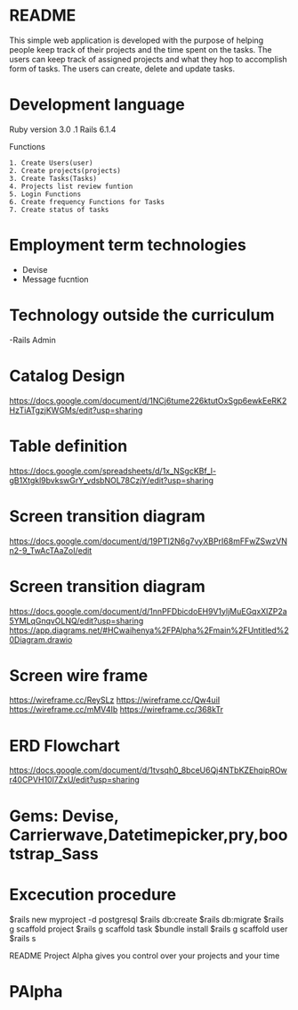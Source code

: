 # README

This simple web application is developed with the purpose of helping people keep track of their projects and the time spent on the tasks. The users can keep track of assigned projects and what they hop to accomplish form of tasks. The users can create, delete and update tasks.

# Development language
  Ruby version 3.0 .1 
  Rails 6.1.4

Functions

    1. Create Users(user)
    2. Create projects(projects)
    3. Create Tasks(Tasks)
    4. Projects list review funtion
    5. Login Functions
    6. Create frequency Functions for Tasks
    7. Create status of tasks
    
# Employment term technologies
 - Devise
 - Message fucntion
 
# Technology outside the curriculum
 -Rails Admin
 

# Catalog Design  
https://docs.google.com/document/d/1NCj6tume226ktutOxSgp6ewkEeRK2HzTiATgzjKWGMs/edit?usp=sharing

# Table definition 
https://docs.google.com/spreadsheets/d/1x_NSgcKBf_l-gB1Xtgkl9bvkswGrY_vdsbNOL78CzjY/edit?usp=sharing


# Screen transition diagram 
https://docs.google.com/document/d/19PTI2N6g7vyXBPrI68mFFwZSwzVNn2-9_TwAcTAaZoI/edit

# Screen transition diagram 
https://docs.google.com/document/d/1nnPFDbicdoEH9V1yljMuEGqxXlZP2a5YMLqGnqvOLNQ/edit?usp=sharing
https://app.diagrams.net/#HCwaihenya%2FPAlpha%2Fmain%2FUntitled%20Diagram.drawio


# Screen wire frame 
https://wireframe.cc/ReySLz https://wireframe.cc/Qw4uiI https://wireframe.cc/mMV4Ib https://wireframe.cc/368kTr


# ERD Flowchart 
https://docs.google.com/document/d/1tvsqh0_8bceU6Qj4NTbKZEhqipROwr40CPVH10l7ZxU/edit?usp=sharing

# Gems: Devise, Carrierwave,Datetimepicker,pry,bootstrap_Sass

# Excecution procedure
$rails new myproject -d postgresql
$rails db:create
$rails db:migrate
$rails g scaffold project
$rails g scaffold task
$bundle install
$rails g scaffold user
$rails s

README Project Alpha gives you control over your projects and your time

# PAlpha
